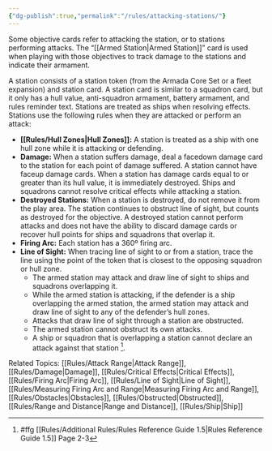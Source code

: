 ```yaml
---
{"dg-publish":true,"permalink":"/rules/attacking-stations/"}
---
```


Some objective cards refer to attacking the station, or to stations performing attacks. The “[[Armed Station\|Armed Station]]” card is used when playing with those objectives to track damage to the stations and indicate their armament.

A station consists of a station token (from the Armada Core Set or a fleet expansion) and station card. A station card is similar to a squadron card, but it only has a hull value, anti-squadron armament, battery armament, and rules reminder text. Stations are treated as ships when resolving effects. Stations use the following rules when they are attacked or perform an attack:
- **[[Rules/Hull Zones\|Hull Zones]]:** A station is treated as a ship with one hull zone while it is attacking or defending.
- **Damage:** When a station suffers damage, deal a facedown damage card to the station for each point of damage suffered. A station cannot have faceup damage cards. When a station has damage cards equal to or greater than its hull value, it is immediately destroyed. Ships and squadrons cannot resolve critical effects while attacking a station.
- **Destroyed Stations:** When a station is destroyed, do not remove it from the play area. The station continues to obstruct line of sight, but counts as destroyed for the objective. A destroyed station cannot perform attacks and does not have the ability to discard damage cards or recover hull points for ships and squadrons that overlap it.
- **Firing Arc:** Each station has a 360º firing arc.
- **Line of Sight:** When tracing line of sight to or from a station, trace the line using the point of the token that is closest to the opposing squadron or hull zone.
  - The armed station may attack and draw line of sight to ships and squadrons overlapping it.
  - While the armed station is attacking, if the defender is a ship overlapping the armed station, the armed station may attack and draw line of sight to any of the defender’s hull zones.
  - Attacks that draw line of sight through a station are obstructed.
  - The armed station cannot obstruct its own attacks.
  - A ship or squadron that is overlapping a station cannot declare an attack against that station [^1].

Related Topics: [[Rules/Attack Range\|Attack Range]], [[Rules/Damage\|Damage]], [[Rules/Critical Effects\|Critical Effects]], [[Rules/Firing Arc\|Firing Arc]], [[Rules/Line of Sight\|Line of Sight]], [[Rules/Measuring Firing Arc and Range\|Measuring Firing Arc and Range]], [[Rules/Obstacles\|Obstacles]], [[Rules/Obstructed\|Obstructed]], [[Rules/Range and Distance\|Range and Distance]], [[Rules/Ship\|Ship]]

[^1]: #ffg [[Rules/Additional Rules/Rules Reference Guide 1.5\|Rules Reference Guide 1.5]] Page 2-3